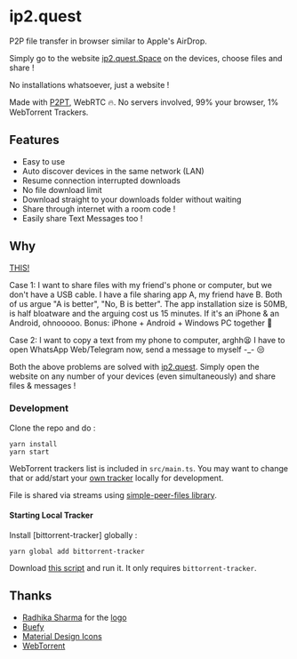 # ip2.quest

P2P file transfer in browser similar to Apple's AirDrop.

Simply go to the website [ip2.quest.Space](https://ip2.quest.Space) on the devices, choose files and share !

No installations whatsoever, just a website !

Made with [P2PT](https://github.com/subins2000/p2pt), WebRTC 🔥. No servers involved, 99% your browser, 1% WebTorrent Trackers.

## Features

* Easy to use
* Auto discover devices in the same network (LAN)
* Resume connection interrupted downloads
* No file download limit
* Download straight to your downloads folder without waiting
* Share through internet with a room code !
* Easily share Text Messages too !

## Why

[THIS!](https://twitter.com/SubinSiby/status/1264340589367029760)

Case 1: I want to share files with my friend's phone or computer, but we don't have a USB cable. I have a file sharing app A, my friend have B. Both of us argue "A is better", "No, B is better". The app installation size is 50MB, is half bloatware and the arguing cost us 15 minutes. If it's an iPhone & an Android, ohnooooo. Bonus: iPhone + Android + Windows PC together 🙂

Case 2: I want to copy a text from my phone to computer, arghh😫 I have to open WhatsApp Web/Telegram now, send a message to myself -_- 😒

Both the above problems are solved with [ip2.quest](https://ip2.quest.Space). Simply open the website on any number of your devices (even simultaneously) and share files & messages !

### Development

Clone the repo and do :

```
yarn install
yarn start
```

WebTorrent trackers list is included in `src/main.ts`. You may want to change that or add/start your [own tracker](https://github.com/subins2000/p2pt/blob/master/startTracker.js) locally for development.

File is shared via streams using [simple-peer-files library](https://github.com/subins2000/simple-peer-files).

#### Starting Local Tracker

Install [bittorrent-tracker] globally :

```
yarn global add bittorrent-tracker
```

Download [this script](https://github.com/subins2000/p2pt/blob/master/startTracker.js) and run it. It only requires `bittorrent-tracker`.

## Thanks

* [Radhika Sharma](https://twitter.com/radhikaa2001) for the [logo](https://ip2.quest.Space/favicon.png)
* [Buefy](https://buefy.org/)
* [Material Design Icons](https://materialdesignicons.com/)
* [WebTorrent](https://webtorrent.io)
